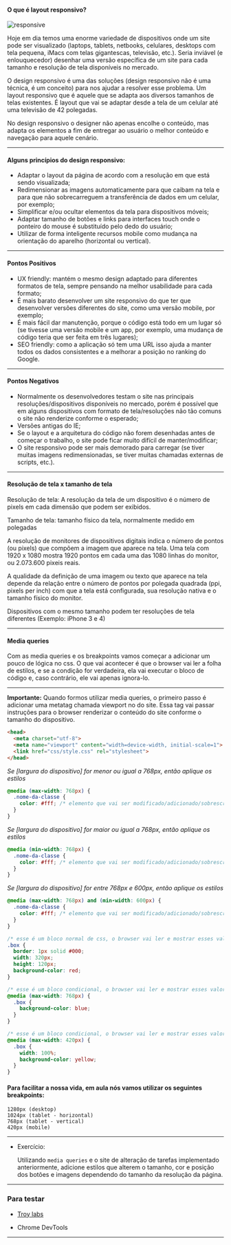 #### O que é layout responsivo?

![responsive](https://media.giphy.com/media/b2CD0Qrq2ulwY/giphy.gif)

Hoje em dia temos uma enorme variedade de dispositivos onde um site pode ser visualizado (laptops, tablets, netbooks, celulares, desktops com tela pequena, iMacs com telas gigantescas, televisão, etc.). Seria inviável (e enlouquecedor) desenhar uma versão específica de um site para cada tamanho e resolução de tela disponíveis no mercado.

O design responsivo é uma das soluções (design responsivo não é uma técnica, é um conceito) para nos ajudar a resolver esse problema. Um layout responsivo que é aquele que se adapta aos diversos tamanhos de telas existentes. É layout que vai se adaptar desde a tela de um celular até uma televisão de 42 polegadas.

No design responsivo o designer não apenas encolhe o conteúdo, mas adapta os elementos a fim de entregar ao usuário o melhor conteúdo e navegação para aquele cenário.

***

#### Alguns princípios do design responsivo:

* Adaptar o layout da página de acordo com a resolução em que está sendo visualizada;
* Redimensionar as imagens automaticamente para que caibam na tela e para que não sobrecarreguem a transferência de dados em um celular, por exemplo;
* Simplificar e/ou ocultar elementos da tela para dispositivos móveis;
* Adaptar tamanho de botões e links para interfaces touch onde o ponteiro do mouse é substituído pelo dedo do usuário;
* Utilizar de forma inteligente recursos mobile como mudança na orientação do aparelho (horizontal ou vertical).

***

#### Pontos Positivos 

* UX friendly: mantém o mesmo design adaptado para diferentes formatos de tela, sempre pensando na melhor usabilidade para cada formato;
* É mais barato desenvolver um site responsivo do que ter que desenvolver versões diferentes do site, como uma versão mobile, por exemplo;
* É mais fácil dar manutenção, porque o código está todo em um lugar só (se tivesse uma versão mobile e um app, por exemplo, uma mudança de código teria que ser feita em três lugares);
* SEO friendly: como a aplicação só tem uma URL isso ajuda a manter todos os dados consistentes e a melhorar a posição no ranking do Google.

***

#### Pontos Negativos

* Normalmente os desenvolvedores testam o site nas principais resoluções/dispositivos disponíveis no mercado, porém é possível que em alguns dispositivos com formato de tela/resoluções não tão comuns o site não renderize conforme o esperado;
* Versões antigas do IE;
* Se o layout e a arquitetura do código não forem desenhadas antes de começar o trabalho, o site pode ficar muito difícil de manter/modificar;
* O site responsivo pode ser mais demorado para carregar (se tiver muitas imagens redimensionadas, se tiver muitas chamadas externas de scripts, etc.).

***

#### Resolução de tela x tamanho de tela

Resolução de tela: A resolução da tela de um dispositivo é o número de pixels em cada dimensão que podem ser exibidos.

Tamanho de tela: tamanho físico da tela, normalmente medido em polegadas

A resolução de monitores de dispositivos digitais indica o número de pontos (ou pixels) que compõem a imagem que aparece na tela. Uma tela com 1920 x 1080 mostra 1920 pontos em cada uma das 1080 linhas do monitor, ou 2.073.600 pixeis reais.

A qualidade da definição de uma imagem ou texto que aparece na tela depende da relação entre o número de pontos por polegada quadrada (ppi, pixels per inch) com que a tela está configurada, sua resolução nativa e o tamanho físico do monitor.

Dispositivos com o mesmo tamanho podem ter resoluções de tela diferentes (Exemplo: iPhone 3 e 4)



***

#### Media queries

Com as media queries e os breakpoints vamos começar a adicionar um pouco de lógica no css.
O que vai acontecer é que o browser vai ler a folha de estilos, e se a condição for verdadeira, ela vai executar o bloco de código e, caso contrário, ele vai apenas ignora-lo.

***

**Importante:** Quando formos utilizar media queries, o primeiro passo é adicionar uma metatag chamada viewport no <head> do site. Essa tag vai passar instruções para o browser renderizar o conteúdo do site conforme o tamanho do dispositivo.

```html
<head>
  <meta charset="utf-8">
  <meta name="viewport" content="width=device-width, initial-scale=1">
  <link href="css/style.css" rel="stylesheet">
</head>
```

*Se [largura do dispositivo] for menor ou igual a 768px, então aplique os estilos*

```css
@media (max-width: 768px) {
  .nome-da-classe {
    color: #fff; /* elemento que vai ser modificado/adicionado/sobrescrito nessa resolução */
  }
}
```

*Se [largura do dispositivo] for maior ou igual a 768px, então aplique os estilos*

```css
@media (min-width: 768px) {
  .nome-da-classe {
    color: #fff; /* elemento que vai ser modificado/adicionado/sobrescrito nessa resolução */
  }
}
```

*Se [largura do dispositivo] for entre 768px e 600px, então aplique os estilos*

```css
@media (max-width: 768px) and (min-width: 600px) {
  .nome-da-classe {
    color: #fff; /* elemento que vai ser modificado/adicionado/sobrescrito nessa resolução */
  }
}
```


```css
/* esse é um bloco normal de css, o browser vai ler e mostrar esses valores na tela do usuário */
.box {
  border: 1px solid #000;
  width: 320px;
  height: 120px;
  background-color: red;
}

/* esse é um bloco condicional, o browser vai ler e mostrar esses valores na tela do usuário SE a resolução da tela for menor que 768px */
@media (max-width: 768px) {
  .box {
    background-color: blue;
  }
}

/* esse é um bloco condicional, o browser vai ler e mostrar esses valores na tela do usuário SE a resolução da tela for menor que 420px */
@media (max-width: 420px) {
  .box {
    width: 100%;
    background-color: yellow;
  }
}
```


#### Para facilitar a nossa vida, em aula nós vamos utilizar os seguintes breakpoints:

```
1280px (desktop)
1024px (tablet - horizontal)
768px (tablet - vertical)
420px (mobile)
```

***

* Exercício:

  Utilizando `media queries` e o site de alteração de tarefas implementado anteriormente, adicione estilos que alterem o tamanho, cor e posição dos botões e imagens dependendo do tamanho da resolução da página.





***

### Para testar

- [Troy labs](http://troy.labs.daum.net/
  )

* Chrome DevTools



***




